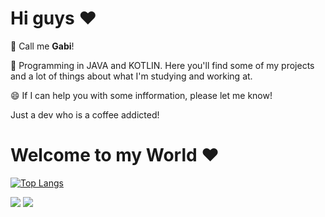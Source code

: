 <h1>Hi guys ♥</h1>

👯 Call me <b>Gabi</b>!

🌱 Programming in JAVA and KOTLIN. Here you'll find some of my projects and a lot of things about what I'm studying and working at.

😄 If I can help you with some infformation, please let me know!

Just a dev who is a coffee addicted!

<h1>Welcome to my World ♥</h1>

[![Top Langs](https://github-readme-stats.vercel.app/api/top-langs/?username=gabiircosta&layout=compact)](https://github.com/gabiircosta/github-readme-stats)

<div> 
  <a href = "rcostagabi@gmail.com"><img src="https://img.shields.io/badge/-Gmail-%23333?style=for-the-badge&logo=gmail&logoColor=white" target="_blank"></a>
  <a href="https://www.linkedin.com/in/gabriela-rodrigues-05688381/" target="_blank"><img src="https://img.shields.io/badge/-LinkedIn-%230077B5?style=for-the-badge&logo=linkedin&logoColor=white" target="_blank"></a> 
 

  
 
</div>
